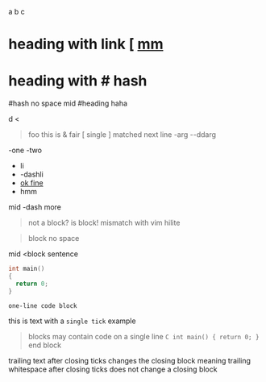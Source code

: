 a
b
c

# heading with link [ [mm](http://rufe.org/)
# heading with # hash
#hash no space
mid #heading haha

d
<
> foo
this is & fair
[ single
] matched next line
-arg
--ddarg

-one
-two

- li
- -dashli
- [ok fine][]
 - hmm

mid -dash more

 > not a block? is block! mismatch with vim hilite

>block no space

mid <block sentence

```C
int main()
{
  return 0;
}
```

``` one-line code block ```

this is text with a `single tick` example

> blocks may contain code on a single line ```C int main() { return 0; } ``` 
end block

trailing text after closing ticks changes the closing block meaning
trailing whitespace after closing ticks does not change a closing block

[ok fine]: http://rufe.org

